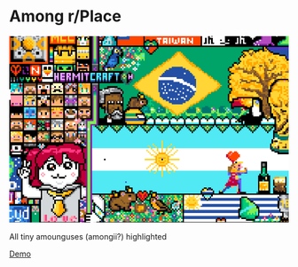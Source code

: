 # Among r/Place


![Screenshot](screenshot.gif)

All tiny amounguses (amongii?) highlighted

[Demo](https://vhsw.github.io/Little-Projects/Among%20Place/src/index.html)
